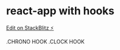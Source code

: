 # react-app with hooks

[Edit on StackBlitz ⚡️](https://stackblitz.com/edit/react-2b9eht)

.CHRONO HOOK
.CLOCK HOOK
